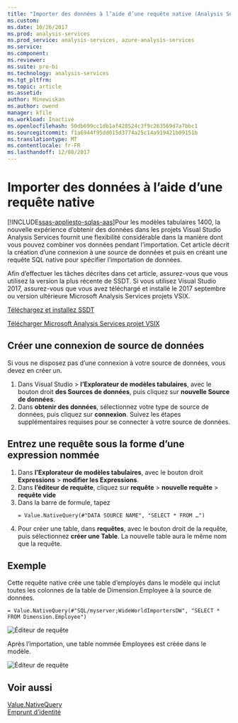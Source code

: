 ```yaml
---
title: "Importer des données à l’aide d’une requête native (Analysis Services) | Documents Microsoft"
ms.custom: 
ms.date: 10/26/2017
ms.prod: analysis-services
ms.prod_service: analysis-services, azure-analysis-services
ms.service: 
ms.component: 
ms.reviewer: 
ms.suite: pro-bi
ms.technology: analysis-services
ms.tgt_pltfrm: 
ms.topic: article
ms.assetid: 
author: Minewiskan
ms.author: owend
manager: kfile
ms.workload: Inactive
ms.openlocfilehash: 50db699cc1db1af428524c3f9c263569d7a7bbc1
ms.sourcegitcommit: f1a6944f95dd015d3774a25c14a919421b09151b
ms.translationtype: MT
ms.contentlocale: fr-FR
ms.lasthandoff: 12/08/2017
---
```

# <a name="import-data-by-using-a-native-query"></a>Importer des données à l’aide d’une requête native
[!INCLUDE[ssas-appliesto-sqlas-aas](../../includes/ssas-appliesto-sqlas-aas.md)]Pour les modèles tabulaires 1400, la nouvelle expérience d’obtenir des données dans les projets Visual Studio Analysis Services fournit une flexibilité considérable dans la manière dont vous pouvez combiner vos données pendant l’importation. Cet article décrit la création d’une connexion à une source de données et puis en créant une requête SQL native pour spécifier l’importation de données.

Afin d’effectuer les tâches décrites dans cet article, assurez-vous que vous utilisez la version la plus récente de SSDT. Si vous utilisez Visual Studio 2017, assurez-vous que vous avez téléchargé et installé le 2017 septembre ou version ultérieure Microsoft Analysis Services projets VSIX.

[Téléchargez et installez SSDT](../../ssdt/download-sql-server-data-tools-ssdt.md)

[Télécharger Microsoft Analysis Services projet VSIX](https://marketplace.visualstudio.com/items?itemName=ProBITools.MicrosoftAnalysisServicesModelingProjects)

## <a name="create-a-datasource-connection"></a>Créer une connexion de source de données
Si vous ne disposez pas d’une connexion à votre source de données, vous devez en créer un.

1. Dans Visual Studio > **l’Explorateur de modèles tabulaires**, avec le bouton droit **des Sources de données**, puis cliquez sur **nouvelle Source de données**.
2. Dans **obtenir des données**, sélectionnez votre type de source de données, puis cliquez sur **connexion**. Suivez les étapes supplémentaires requises pour se connecter à votre source de données.


## <a name="enter-a-query-as-a-named-expression"></a>Entrez une requête sous la forme d’une expression nommée
1. Dans **l’Explorateur de modèles tabulaires**, avec le bouton droit **Expressions** > **modifier les Expressions**.
2. Dans **l’éditeur de requête**, cliquez sur **requête** > **nouvelle requête** > **requête vide**
3. Dans la barre de formule, tapez
    ```
    = Value.NativeQuery(#"DATA SOURCE NAME", "SELECT * FROM …")
    ```
4. Pour créer une table, dans **requêtes**, avec le bouton droit de la requête, puis sélectionnez **créer une Table**. La nouvelle table aura le même nom que la requête.


## <a name="example"></a>Exemple
Cette requête native crée une table d’employés dans le modèle qui inclut toutes les colonnes de la table de Dimension.Employee à la source de données.

```
= Value.NativeQuery(#"SQL/myserver;WideWorldImportersDW", "SELECT * FROM Dimension.Employee")
```
![Éditeur de requête](media/ssas-import-query-example.png)


Après l’importation, une table nommée Employees est créée dans le modèle.   

![Éditeur de requête](media/ssas-import-query-example-table.png)


## <a name="see-also"></a>Voir aussi  
 [Value.NativeQuery](https://msdn.microsoft.com/library/mt736917.aspx)   
 [Emprunt d’identité](../../analysis-services/tabular-models/impersonation-ssas-tabular.md)   

  
